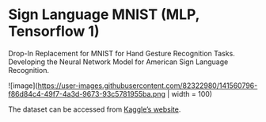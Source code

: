 # Sign Language MNIST (MLP, Tensorflow 1) 
Drop-In Replacement for MNIST for Hand Gesture Recognition Tasks.
Developing the Neural Network Model for American Sign Language Recognition.

![image](https://user-images.githubusercontent.com/82322980/141560796-f86d84c4-49f7-4a3d-9673-93c5781955ba.png | width = 100)

The dataset can be accessed from [Kaggle’s website](https://www.kaggle.com/datamunge/sign-language-mnist). 
